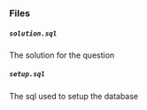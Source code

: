 ### Files

##### `solution.sql`
The solution for the question

##### `setup.sql`
The sql used to setup the database